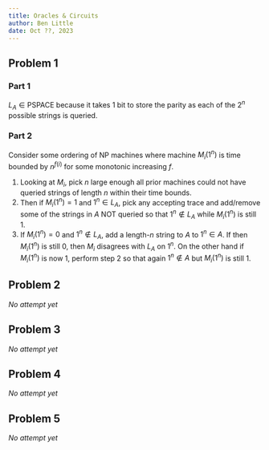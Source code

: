 ```yaml
---
title: Oracles & Circuits
author: Ben Little
date: Oct ??, 2023
---
```


## Problem 1

### Part 1

$L_A \in \text{PSPACE}$ because it takes 1 bit to store the parity as each of the $2^n$ possible strings is queried.

### Part 2

Consider some ordering of NP machines where machine $M_i(1^n)$ is time bounded by $n^{f(i)}$ for some monotonic increasing $f$.

1. Looking at $M_i$, pick $n$ large enough all prior machines could not have queried strings of length $n$ within their time bounds.
2. Then if $M_i(1^n) = 1$ and $1^n \in L_A$, pick any accepting trace and add/remove some of the strings in $A$ NOT queried so that $1^n \notin L_A$ while $M_i(1^n)$ is still 1.
3. If $M_i(1^n) = 0$ and $1^n \notin L_{A}$, add a length-$n$ string to $A$ to $1^n \in A$. If then $M_i(1^n)$ is still $0$, then $M_i$ disagrees with $L_A$ on $1^n$. On the other hand if $M_i(1^n)$ is now $1$, perform step 2 so that again $1^n \notin A$ but $M_i(1^n)$ is still $1$.

## Problem 2

_No attempt yet_

## Problem 3

_No attempt yet_

## Problem 4

_No attempt yet_

## Problem 5

_No attempt yet_
